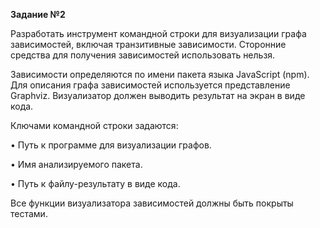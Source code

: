 **Задание №2**

Разработать инструмент командной строки для визуализации графа
зависимостей, включая транзитивные зависимости. Сторонние средства для
получения зависимостей использовать нельзя.

Зависимости определяются по имени пакета языка JavaScript (npm). Для
описания графа зависимостей используется представление Graphviz.
Визуализатор должен выводить результат на экран в виде кода.

Ключами командной строки задаются:

• Путь к программе для визуализации графов.

• Имя анализируемого пакета.

• Путь к файлу-результату в виде кода.

Все функции визуализатора зависимостей должны быть покрыты тестами.